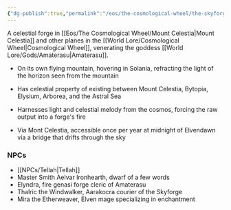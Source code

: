 ```yaml
---
{"dg-publish":true,"permalink":"/eos/the-cosmological-wheel/the-skyforge/","updated":"2025-01-05T12:40:23.970-06:00"}
---
```


A celestial forge in [[Eos/The Cosmological Wheel/Mount Celestia\|Mount Celestia]] and other planes in the [[World Lore/Cosmological Wheel\|Cosmological Wheel]], venerating the goddess [[World Lore/Gods/Amaterasu\|Amaterasu]].

- On its own flying mountain, hovering in Solania, refracting the light of the horizon seen from the mountain
- Has celestial property of existing between Mount Celestia, Bytopia, Elysium, Arborea, and the Astral Sea
- Harnesses light and celestial melody from the cosmos, forcing the raw output into a forge's fire

- Via Mont Celestia, accessible once per year at midnight of Elvendawn via a bridge that drifts through the sky

### NPCs
- [[NPCs/Tellah\|Tellah]]
- Master Smith Aelvar Ironhearth, dwarf of a few words
- Elyndra, fire genasi forge cleric of Amaterasu
- Thalric the Windwalker, Aarakocra courier of the Skyforge
- Mira the Etherweaver, Elven mage specializing in enchantment